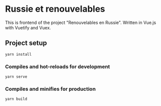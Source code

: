 # Russie et renouvelables

This is frontend of the project "Renouvelables en Russie". Written in Vue.js with Vuetify and Vuex.

## Project setup
```
yarn install
```

### Compiles and hot-reloads for development
```
yarn serve
```

### Compiles and minifies for production
```
yarn build
```
